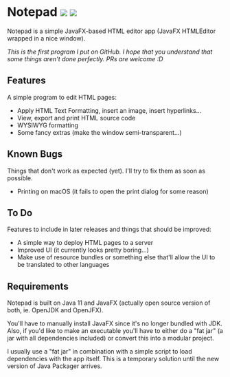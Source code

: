 # Notepad ![][licenseBadge] ![][versionBadge]

Notepad is a simple JavaFX-based HTML editor app (JavaFX HTMLEditor wrapped in a nice window).

*This is the first program I put on GitHub.*
*I hope that you understand that some things aren't done perfectly.*
*PRs are welcome :D*

## Features

A simple program to edit HTML pages:

- Apply HTML Text Formatting, insert an image, insert hyperlinks...
- View, export and print HTML source code
- WYSIWYG formatting
- Some fancy extras (make the window semi-transparent...)

## Known Bugs

Things that don't work as expected (yet). I'll try to fix them as soon as possible.

- Printing on macOS (it fails to open the print dialog for some reason)

## To Do

Features to include in later releases and things that should be improved:

- A simple way to deploy HTML pages to a server
- Improved UI (it currently looks pretty boring...)
- Make use of resource bundles or something else that'll allow the UI to be translated to other languages

## Requirements

Notepad is built on Java 11 and JavaFX (actually open source version of both, ie. OpenJDK and OpenJFX).

You'll have to manually install JavaFX since it's no longer bundled with JDK.
Also, if you'd like to make an executable you'll have to either do a "fat jar" (a jar with all dependencies included)
or convert this into a modular project.

I usually use a "fat jar" in combination with a simple script to load dependencies with the app itself.
This is a temporary solution until the new version of Java Packager arrives. 

[licenseBadge]: https://img.shields.io/badge/license-MIT-blue.svg
[versionBadge]: https://img.shields.io/badge/version-0.2-brightgreen.svg